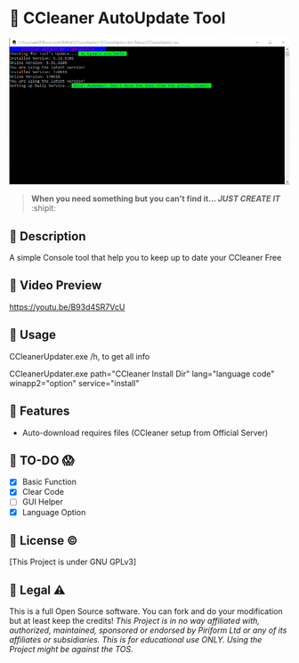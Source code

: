 # :large_blue_diamond: CCleaner AutoUpdate Tool
![Preview](preview.png)
> **When you need something but you can't find it... _JUST CREATE IT_** :shipit:

## :large_orange_diamond: Description
A simple Console tool that help you to keep up to date your CCleaner Free

## :large_orange_diamond: Video Preview
https://youtu.be/B93d4SR7VcU

## :large_orange_diamond: Usage
CCleanerUpdater.exe /h, to get all info

CCleanerUpdater.exe path="CCleaner Install Dir" lang="language code" winapp2="option" service="install"

## :large_orange_diamond: Features
- Auto-download requires files (CCleaner setup from Official Server)

## :large_orange_diamond: TO-DO :scream:
- [x] Basic Function
- [x] Clear Code
- [ ] GUI Helper
- [x] Language Option

## :large_orange_diamond: License :copyright:
[This Project is under GNU GPLv3]

## :large_orange_diamond: Legal :warning:
This is a full Open Source software. You can fork and do your modification but at least keep the credits!
_This Project is in no way affiliated with, authorized, maintained, sponsored or endorsed by Piriform Ltd or any of its affiliates or subsidiaries. This is for educational use ONLY. Using the Project might be against the TOS._
